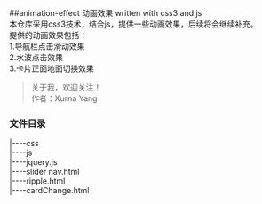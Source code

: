 ##animation-effect 动画效果
written with css3 and js <br/>
本仓库采用css3技术，结合js，提供一些动画效果，后续将会继续补充。<br/>
   提供的动画效果包括：<br/>
   1.导航栏点击滑动效果<br/>
   2.水波点击效果<br/>
   3.卡片正面地面切换效果<br/>

>关于我，欢迎关注！<br/>
作者：Xurna Yang

  ### 文件目录<br/>
  |----css  <br/>
  |----js  <br/>
      |----jquery.js  <br/>
  |----slider nav.html  <br/>
  |----ripple.html  <br/>
  |----cardChange.html  <br/>




